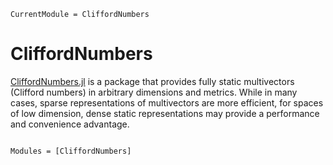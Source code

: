 ```@meta
CurrentModule = CliffordNumbers
```

# CliffordNumbers

[CliffordNumbers.jl](https://github.com/brainandforce/CliffordNumbers.jl) is a package that
provides fully static multivectors (Clifford numbers) in arbitrary dimensions and metrics. While
in many cases, sparse representations of multivectors are more efficient, for spaces of low
dimension, dense static representations may provide a performance and convenience advantage.

```@index
```

```@autodocs
Modules = [CliffordNumbers]
```
